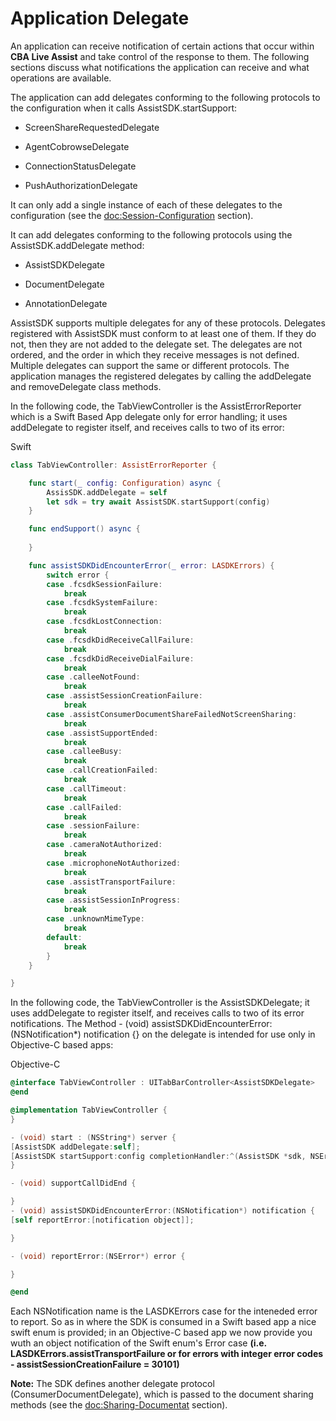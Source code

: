 # Application Delegate

An application can receive notification of certain actions that occur within **CBA Live Assist** and take control of the response to them. The following sections discuss what notifications the application can receive and what operations are available.

The application can add delegates conforming to the following protocols to the configuration when it calls AssistSDK.startSupport:

  - ScreenShareRequestedDelegate

  - AgentCobrowseDelegate

  - ConnectionStatusDelegate

  - PushAuthorizationDelegate

It can only add a single instance of each of these delegates to the configuration (see the <doc:Session-Configuration> section).

It can add delegates conforming to the following protocols using the AssistSDK.addDelegate method:

  - AssistSDKDelegate

  - DocumentDelegate

  - AnnotationDelegate

AssistSDK supports multiple delegates for any of these protocols. Delegates registered with AssistSDK must conform to at least one of them. If they do not, then they are not added to the delegate set. The delegates are not ordered, and the order in which they receive messages is not defined. Multiple delegates can support the same or different protocols. The application manages the registered delegates by calling the addDelegate and removeDelegate class methods.

In the following code, the TabViewController is the AssistErrorReporter which is a Swift Based App delegate only for error handling; it uses addDelegate to register itself, and receives calls to two of its error:

Swift
```swift
class TabViewController: AssistErrorReporter {

    func start(_ config: Configuration) async {
        AssisSDK.addDelegate = self
        let sdk = try await AssistSDK.startSupport(config)
    }

    func endSupport() async {
        
    }

    func assistSDKDidEncounterError(_ error: LASDKErrors) {
        switch error {
        case .fcsdkSessionFailure:
            break
        case .fcsdkSystemFailure:
            break
        case .fcsdkLostConnection:
            break
        case .fcsdkDidReceiveCallFailure:
            break
        case .fcsdkDidReceiveDialFailure:
            break
        case .calleeNotFound:
            break
        case .assistSessionCreationFailure:
            break
        case .assistConsumerDocumentShareFailedNotScreenSharing:
            break
        case .assistSupportEnded:
            break
        case .calleeBusy:
            break
        case .callCreationFailed:
            break
        case .callTimeout:
            break
        case .callFailed:
            break
        case .sessionFailure:
            break
        case .cameraNotAuthorized:
            break
        case .microphoneNotAuthorized:
            break
        case .assistTransportFailure:
            break
        case .assistSessionInProgress:
            break
        case .unknownMimeType:
            break
        default:
            break
        }
    }

}
```


In the following code, the TabViewController is the AssistSDKDelegate; it uses addDelegate to register itself, and receives calls to two of its error notifications. The Method - (void) assistSDKDidEncounterError:(NSNotification*) notification {} on the delegate is intended for use only in Objective-C based apps:

Objective-C
```objective-c
@interface TabViewController : UITabBarController<AssistSDKDelegate>
@end

@implementation TabViewController {
}

- (void) start : (NSString*) server {
[AssistSDK addDelegate:self];
[AssistSDK startSupport:config completionHandler:^(AssistSDK *sdk, NSError * error) {}];
}

- (void) supportCallDidEnd {

}
- (void) assistSDKDidEncounterError:(NSNotification*) notification {
[self reportError:[notification object]];

}

- (void) reportError:(NSError*) error {

}

@end
```
Each NSNotification name is the LASDKErrors case for the inteneded error to report. So as in where the SDK is consumed in a Swift based app a nice swift enum is provided; in an Objective-C based app we now provide you wuth an object notification of the Swift enum's Error case **(i.e. LASDKErrors.assistTransportFailure or for errors with integer error codes - assistSessionCreationFailure = 30101)**

**Note:** The SDK defines another delegate protocol (ConsumerDocumentDelegate), which is passed to the document sharing methods (see the <doc:Sharing-Documentat> section).
